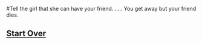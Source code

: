 #Tell the girl that she can have your friend.
..... You get away but your friend dies.

## [Start Over](../README.md)